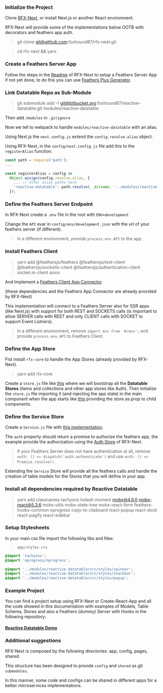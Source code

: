 ### Initialize the Project

Clone [RFX-Next](https://github.com/foxhound87/rfx-next), or install Next.js or another React environment.

RFX-Next will provide some of the implementations below OOTB with decorators and feathers app auth.

> git clone git@github.com:foxhound87/rfx-next.git

> cd rfx-next && yarn

### Create a Feathers Server App

Follow the steps in the [Readme](https://github.com/foxhound87/rfx-next/blob/master/README.md) of RFX-Next to setup a Feathers Server App if not yet done, to do this you can use [Feathers Plus Generator](https://generator.feathers-plus.com/get-started/).

### Link Datatable Repo as Sub-Module

> git submodule add -f git@bitbucket.org:foxhound87/reactive-datatable.git modules/reactive-datatable

Then add `/modules` in `.gitignore`

Now we tell to webpack to handle `modules/reactive-datatable` with an alias.

Using Next.js the `next.config.js` extend the `config.resolve.alias` object.

Using RFX-Next, in the `config/next.config.js` file add this to the `registerAlias` function:

```javascript
const path = require('path');
...

const registerAlias = config =>
  Object.assign(config.resolve.alias, {
    ... // other alias paths here
    'reactive-datatable': path.resolve(__dirname, '../modules/reactive-datatable'),
  });
```

### Define the Feathers Server Endpoint

In RFX-Next create a `.env` file in the root with `ENV=development`

Change the `API` evar in `config/env/development.json` with the url of your feathers server (if different).

> In a different environment, provide `process.env.API` to the app.

### Install Feathers Client

> yarn add @feathersjs/feathers @feathersjs/rest-client @feathersjs/socketio-client @feathersjs/authentication-client socket.io-client axios

And Implement a [Feathers Client App Connector](https://github.com/foxhound87/rfx-next/blob/master/shared/feathers.js)

(these dependencies and the Feathers App Connector are already provided by RFX-Next)

This implementation will connect to a Feathers Server also for SSR apps (like Next.js) with support for both REST and SOCKETS calls (is important to allow SERVER calls with REST and only CLIENT calls with SOCKET to support Event Listners).

> In a different environment, remove `import env from '#/env';` and provide `process.env.API` to Feathers Client.


### Define the App Store

Fist install `rfx-core` to handle the App Stores (already provided by RFX-Next).

> yarn add rfx-core

Create a `store.js` file like [this](https://github.com/foxhound87/rfx-next/blob/master/app/store.js) where we will bootstrap all the **Datatable Stores** (items and collections and other app stores like Auth). Then initialize the `store.js` file importing it (and injecting the app state) in the main component when the app starts like [this](https://github.com/foxhound87/rfx-next/blob/master/pages/_app.js) providing the store as prop to child components.

### Define the Service Store

Create a `Service.js` file with [this implementation](https://github.com/foxhound87/rfx-next/blob/master/shared/feathers.js).

The `auth` property should return a promise to authorize the feathers app, the example provide the authorization using the [Auth Store](https://github.com/foxhound87/rfx-next/blob/master/shared/stores/Auth.js) of RFX-Next.

> If your Feathers Server does not have authentication at all, remove `auth: () => dispatch('auth.authenticate')` and use `auth: () => Promise.resolve()`.

Extending the `Service` Store will provide all the feathers calls and handle the creation of table models for the Stores that you will define in your app.


### Install all dependencies required by Reactive Datatable

> yarn add classnames tachyons lodash moment mobx@4.6.0 mobx-react@5.3.6 mobx-utils mobx-state-tree mobx-react-form feathers-hooks-common nprogress copy-to-clipboard react-popup react-dock react-pagify react-sidebar

### Setup Stylesheets

In your main css file import the following libs and files:

> `app/styles.css`

```css
@import 'tachyons';
@import 'nprogress/nprogress';

@import '../modules/reactive-datatable/src/styles/spinner';
@import '../modules/reactive-datatable/src/styles/snackbar';
@import '../modules/reactive-datatable/src/styles/popup';
```

### Example Project

You can find a project setup using RFX-Next or Create-React-App and all the code showed in this documentation with examples of Models, Table Schema, Stores and also a Feathers (dummy) Server with Hooks in the following repository:

#### [Reactive Datatable Demo](https://github.com/foxhound87/reactive-datatable-demo)

### Additional suggestions

RFX-Next is composed by the following directories: app, config, pages, shared.

This structure has been designed to provide `config` and `shared` as git `submodules`.

In this manner, some code and configs can be shared in different apps for a better microservices implementations.